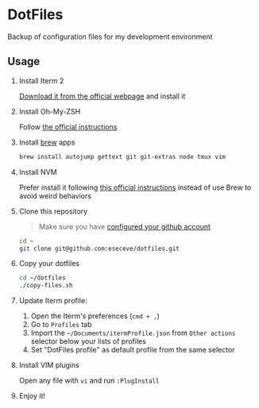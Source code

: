 # DotFiles

Backup of configuration files for my development environment

## Usage

1. Install Iterm 2

    [Download it from the official webpage][iterm-link] and install it

2. Install Oh-My-ZSH

    Follow [the official instructions][ohmyzsh-link]

3. Install [brew][brew-link] apps

    ```sh
    brew install autojump gettext git git-extras node tmux vim
    ````

4. Install NVM

    Prefer install it following
    [this official instructions][nvm-link]
    instead of use Brew to avoid weird behaviors

5. Clone this repository

    > Make sure you have [configured your github account][github-account-link]

    ```sh
    cd ~
    git clone git@github.com:eseceve/dotfiles.git
    ```

6. Copy your dotfiles

    ```sh
    cd ~/dotfiles
    ./copy-files.sh
    ```

7. Update Iterm profile:
    1. Open the Iterm's preferences (`cmd + ,`)
    2. Go to `Profiles` tab
    3. Import the `~/Documents/itermProfile.json` from `Other actions` selector below your lists of profiles
    4. Set "DotFiles profile" as default profile from the same selector

8. Install VIM plugins

    Open any file with `vi` and run `:PlugInstall`

9. Enjoy it!

[brew-link]:https://brew.sh
[github-account-link]:https://docs.github.com/en/authentication/connecting-to-github-with-ssh/adding-a-new-ssh-key-to-your-github-account
[iterm-link]:https://iterm2.com/downloads.html
[nvm-link]:https://github.com/nvm-sh/nvm#installing-and-updating
[ohmyzsh-link]:https://github.com/ohmyzsh/ohmyzsh#basic-installation

